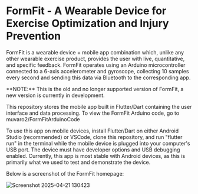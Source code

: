 # FormFit - A Wearable Device for Exercise Optimization and Injury Prevention

FormFit is a wearable device + mobile app combination which, unlike any other wearable exercise product, provides the user with live, quantitative, and specific feedback.
FormFit operates using an Arduino microcontroller connected to a 6-axis accelerometer and gyroscope, collecting 10 samples every second and sending this data via Bluetooth to the corresponding app.

\*\*NOTE:** This is the old and no longer supported version of FormFit, a new version is currently in development.

This repository stores the mobile app built in Flutter/Dart containing the user interface and data processing. To view the FormFit Arduino code, go to muvaro2/FormFitArduinoCode

To use this app on mobile devices, install Flutter/Dart on either Android Studio (recommended) or VSCode, clone this repository, and run "flutter run" in the terminal while the mobile device is plugged into your computer's USB port. The device must have developer options and USB debugging enabled. Currently, this app is most stable with Android devices, as this is primarily what we used to test and demonstrate the device.

Below is a screenshot of the FormFit homepage:

![Screenshot 2025-04-21 130423](https://github.com/user-attachments/assets/01b9ee54-145b-403b-8acc-d3f79ed8bf50)
